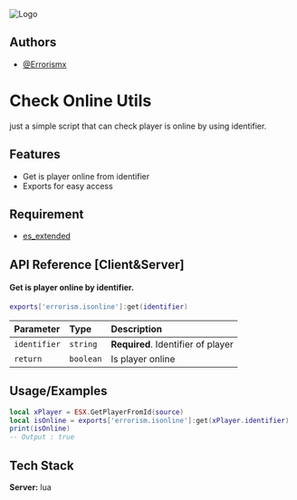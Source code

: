 
![Logo](https://cdn.errorism.cc/errorism_scripts_banner.png)


## Authors

- [@Errorismx](https://www.github.com/Errorismx)


# Check Online Utils

just a simple script that can check player is online by using identifier.


## Features

- Get is player online from identifier
- Exports for easy access

## Requirement

- [es_extended](https://github.com/esx-framework/esx_core)

## API Reference [Client&Server]

#### Get is player online by identifier.
```lua
exports['errorism.isonline']:get(identifier)
```
| Parameter | Type     | Description                |
| :-------- | :------- | :------------------------- |
| `identifier` | `string` | **Required**. Identifier of player |
| `return` | `boolean` | Is player online |


## Usage/Examples

```lua
local xPlayer = ESX.GetPlayerFromId(source)
local isOnline = exports['errorism.isonline']:get(xPlayer.identifier)
print(isOnline)
-- Output : true
```

## Tech Stack

**Server:** lua

